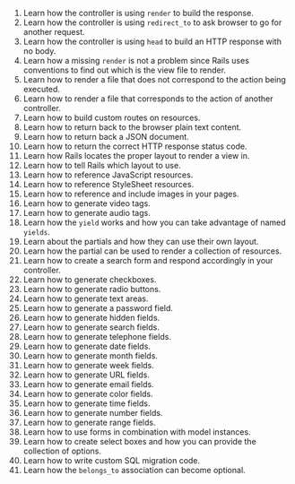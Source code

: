 1. Learn how the controller is using `render` to build the response.
1. Learn how the controller is using `redirect_to` to ask browser to go for another request.
1. Learn how the controller is using `head` to build an HTTP response with no body.
1. Learn how a missing `render` is not a problem since Rails uses conventions to find out which is the view file to render.
1. Learn how to render a file that does not correspond to the action being executed.
1. Learn how to render a file that corresponds to the action of another controller.
1. Learn how to build custom routes on resources.
1. Learn how to return back to the browser plain text content.
1. Learn how to return back a JSON document.
1. Learn how to return the correct HTTP response status code.
1. Learn how Rails locates the proper layout to render a view in.
1. Learn how to tell Rails which layout to use.
1. Learn how to reference JavaScript resources.
1. Learn how to reference StyleSheet resources.
1. Learn how to reference and include images in your pages.
1. Learn how to generate video tags.
1. Learn how to generate audio tags.
1. Learn how the `yield` works and how you can take advantage of named `yields`. 
1. Learn about the partials and how they can use their own layout.
1. Learn how the partial can be used to render a collection of resources.
1. Learn how to create a search form and respond accordingly in your controller.
1. Learn how to generate checkboxes.
1. Learn how to generate radio buttons.
1. Learn how to generate text areas.
1. Learn how to generate a password field.
1. Learn how to generate hidden fields.
1. Learn how to generate search fields.
1. Learn how to generate telephone fields.
1. Learn how to generate date fields.
1. Learn how to generate month fields.
1. Learn how to generate week fields.
1. Learn how to generate URL fields.
1. Learn how to generate email fields.
1. Learn how to generate color fields.
1. Learn how to generate time fields.
1. Learn how to generate number fields.
1. Learn how to generate range fields.
1. Learn how to use forms in combination with model instances.
1. Learn how to create select boxes and how you can provide the collection of options.
1. Learn how to write custom SQL migration code.
1. Learn how the `belongs_to` association can become optional.
